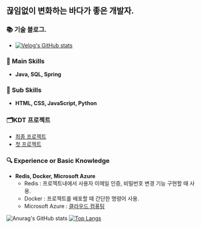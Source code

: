 ## 끊임없이 변화하는 바다가 좋은 개발자.


### 📚 기술 블로그.
- [![Velog's GitHub stats](https://velog-readme-stats.vercel.app/api/badge?name=hajju)](https://velog.io/@hajju)

### **🔧 Main Skills**
- **Java, SQL, Spring**

 
### **🌱 Sub Skills**
- **HTML, CSS, JavaScript, Python**

### **🗂️KDT 프로젝트**
- <a href="https://github.com/hajju0617/gajigaji">최종 프로젝트</a>
- <a href="https://github.com/hajju0617/FirstProject">첫 프로젝트</a>

### 🔍 **Experience or Basic Knowledge**
- **Redis, Docker, Microsoft Azure**
    - Redis : 프로젝트내에서 사용자 이메일 인증, 비밀번호 변경 기능 구현할 때 사용.
    - Docker : 프로젝트를 배포할 때 간단한 명령어 사용.
    - Microsoft Azure : <a href="https://velog.io/@hajju/series/%ED%81%B4%EB%9D%BC%EC%9A%B0%EB%93%9C-%EC%BB%B4%ED%93%A8%ED%8C%85Cloud-Computing">클라우드 컴퓨팅</a>

![Anurag's GitHub stats](https://github-readme-stats.vercel.app/api?username=hajju0617&show_icons=true&theme=ambient_gradient)
[![Top Langs](https://github-readme-stats.vercel.app/api/top-langs/?username=hajju0617&layout=donut)](https://github.com/hajju0617/github-readme-stats)




